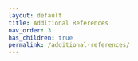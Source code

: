 ```yaml
---
layout: default
title: Additional References
nav_order: 3
has_children: true
permalink: /additional-references/
---
```

